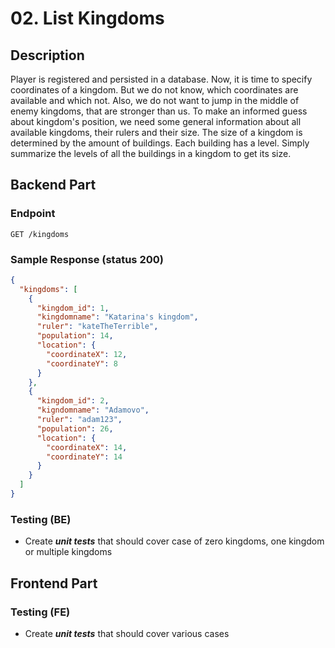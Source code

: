 # 02. List Kingdoms

## Description

Player is registered and persisted in a database. Now, it is time to specify
coordinates of a kingdom. But we do not know, which coordinates are available
and which not. Also, we do not want to jump in the middle of enemy kingdoms,
that are stronger than us. To make an informed guess about kingdom's position,
we need some general information about all available kingdoms, their rulers and
their size. The size of a kingdom is determined by the amount of buildings. Each
building has a level. Simply summarize the levels of all the buildings in a
kingdom to get its size.

## Backend Part

### Endpoint

`GET /kingdoms`

### Sample Response (status 200)

```json
{
  "kingdoms": [
    {
      "kingdom_id": 1,
      "kingdomname": "Katarina's kingdom",
      "ruler": "kateTheTerrible",
      "population": 14,
      "location": {
        "coordinateX": 12,
        "coordinateY": 8
      }
    },
    {
      "kingdom_id": 2,
      "kigndomname": "Adamovo",
      "ruler": "adam123",
      "population": 26,
      "location": {
        "coordinateX": 14,
        "coordinateY": 14
      }
    }
  ]
}
```

### Testing (BE)

- Create ***unit tests*** that should cover case of zero kingdoms, one kingdom
  or multiple kingdoms

## Frontend Part

### Testing (FE)

- Create ***unit tests*** that should cover various cases
